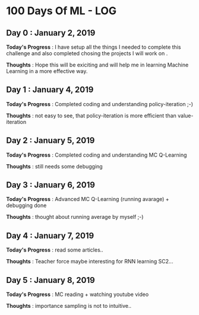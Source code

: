 # 100 Days Of ML - LOG

## Day 0 : January 2, 2019
 
**Today's Progress** : I have setup all the things I needed to complete this challenge and also completed chosing the projects I will work on .

**Thoughts** : Hope this will be exiciting and will help me in learning Machine Learning in a more effective way.

## Day 1 : January 4, 2019
 
**Today's Progress** : Completed coding and understanding policy-iteration ;-)

**Thoughts** : not easy to see, that policy-iteration is more efficient than value-iteration

## Day 2 : January 5, 2019
 
**Today's Progress** : Completed coding and understanding MC Q-Learning

**Thoughts** : still needs some debugging

## Day 3 : January 6, 2019
 
**Today's Progress** : Advanced MC Q-Learning (running avarage) + debugging done

**Thoughts** : thought about running average by myself ;-)

## Day 4 : January 7, 2019
 
**Today's Progress** : read some articles..

**Thoughts** : Teacher force maybe interesting for RNN learning SC2...

## Day 5 : January 8, 2019
 
**Today's Progress** : MC reading + watching youtube video

**Thoughts** : importance sampling is not to intuitive..

